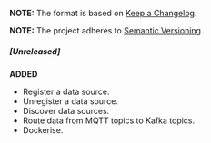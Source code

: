 **NOTE:** The format is based on [Keep a Changelog](http://keepachangelog.com/en/1.0.0/).

**NOTE:** The project adheres to [Semantic Versioning](http://semver.org/spec/v2.0.0.html).

##### [Unreleased]

**ADDED**

* Register a data source.
* Unregister a data source.
* Discover data sources.
* Route data from MQTT topics to Kafka topics.
* Dockerise.
